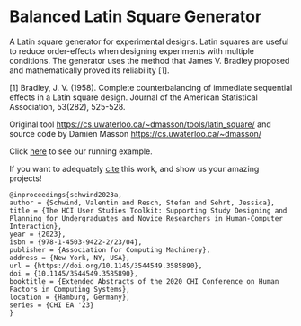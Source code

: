 # Balanced Latin Square Generator

A Latin square generator for experimental designs. Latin squares are useful to reduce order-effects when designing experiments with multiple conditions. The generator uses the method that James V. Bradley proposed and mathematically proved its reliability [1].

[1] Bradley, J. V. (1958). Complete counterbalancing of immediate sequential effects in a Latin square design. Journal of the American Statistical Association, 53(282), 525-528.

Original tool https://cs.uwaterloo.ca/~dmasson/tools/latin_square/ and source code by Damien Masson https://cs.uwaterloo.ca/~dmasson/

Click <a href="https://hci-studies.org/balanced-latin-square/">here</a> to see our running example.

If you want to adequately <a href="https://github.com/valentin-schwind/balanced-latinsquare-generator/blob/master/HCIToolkit.bib"> cite</a> this work, and show us your amazing projects!

```
@inproceedings{schwind2023a,
author = {Schwind, Valentin and Resch, Stefan and Sehrt, Jessica},
title = {The HCI User Studies Toolkit: Supporting Study Designing and Planning for Undergraduates and Novice Researchers in Human-Computer Interaction},
year = {2023},
isbn = {978-1-4503-9422-2/23/04},
publisher = {Association for Computing Machinery},
address = {New York, NY, USA},
url = {https://doi.org/10.1145/3544549.3585890},
doi = {10.1145/3544549.3585890},
booktitle = {Extended Abstracts of the 2020 CHI Conference on Human Factors in Computing Systems},
location = {Hamburg, Germany},
series = {CHI EA '23}
}
```